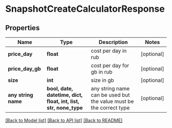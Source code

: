 # SnapshotCreateCalculatorResponse


## Properties
Name | Type | Description | Notes
------------ | ------------- | ------------- | -------------
**price_day** | **float** | cost per day in rub | [optional] 
**price_day_gb** | **float** | cost per day for gb in rub | [optional] 
**size** | **int** | size in gb | [optional] 
**any string name** | **bool, date, datetime, dict, float, int, list, str, none_type** | any string name can be used but the value must be the correct type | [optional]

[[Back to Model list]](../README.md#documentation-for-models) [[Back to API list]](../README.md#documentation-for-api-endpoints) [[Back to README]](../README.md)



